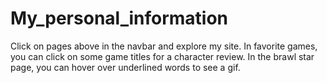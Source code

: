 # My_personal_information
Click on pages above in the navbar and explore my site. 
In favorite games, you can click on some game titles for a character review.
In the brawl star page, you can hover over underlined words to see a gif.
